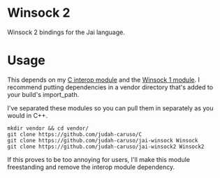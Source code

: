 # Winsock 2

Winsock 2 bindings for the Jai language.

# Usage

This depends on my [C interop module](https://github.com/judah-caruso/C) and the [Winsock 1 module](https://github.com/judah-caruso/jai-winsock).
I recommend putting dependencies in a vendor directory that's added to your build's import_path.

I've separated these modules so you can pull them in separately as you would in C++.

```shell
mkdir vendor && cd vendor/
git clone https://github.com/judah-caruso/C
git clone https://github.com/judah-caruso/jai-winsock Winsock
git clone https://github.com/judah-caruso/jai-winsock2 Winsock2
```

If this proves to be too annoying for users, I'll make this module freestanding and remove the interop module dependency.

